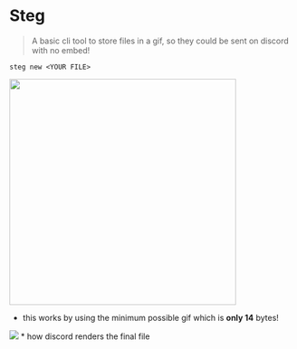 # Steg

> A basic cli tool to store files in a gif, so they could be sent on discord with no embed!


`steg new <YOUR FILE>`



<img height=400 src=https://cdn.discordapp.com/attachments/588014716144713739/843049447469875230/Screen_Shot_2021-05-15_at_11.26.29_AM.png><img/>


* this works by using the minimum possible gif which is **only 14** bytes!



<img src=https://cdn.discordapp.com/attachments/588014716144713739/843045265760976906/unknown.png />
* how discord renders the final file

